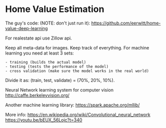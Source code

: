 # Home Value Estimation

The guy's code: (NOTE: don't just run it):
https://github.com/eerwitt/home-value-deep-learning

For realestate api use Zillow api.

Keep all meta-data for images. Keep track of everything. For machine 
learning you need at least 3 sets:

	- training (builds the actual model)
	- testing (tests the performance of the model)
	- cross validation (make sure the model works in the real world)

Divide it as: (train, test, validate) = (70%, 20%, 10%).

Neural Network learning system for computer vision
http://caffe.berkeleyvision.org/

Another machine learning library:
https://spark.apache.org/mllib/

More info:
https://en.wikipedia.org/wiki/Convolutional_neural_network
https://youtu.be/bEUX_56Lojc?t=340
